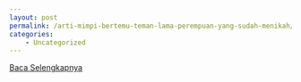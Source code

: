 ```yaml
---
layout: post
permalink: /arti-mimpi-bertemu-teman-lama-perempuan-yang-sudah-menikah/
categories:
    - Uncategorized
---
```


[Baca Selengkapnya](/04)